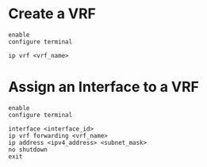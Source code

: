 # Create a VRF

```Cisco IOS
enable
configure terminal

ip vrf <vrf_name>
```

# Assign an Interface to a VRF

```Cisco IOS
enable
configure terminal

interface <interface_id>
ip vrf forwarding <vrf_name>
ip address <ipv4_address> <subnet_mask>
no shutdown
exit
```
